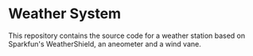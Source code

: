 # Weather System

This repository contains the source code for a weather station based on Sparkfun's WeatherShield, an aneometer and a wind vane. 
